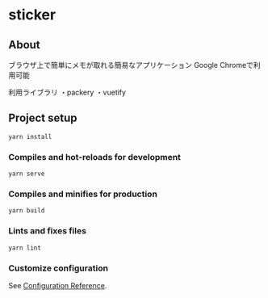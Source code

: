# sticker

## About
ブラウザ上で簡単にメモが取れる簡易なアプリケーション
Google Chromeで利用可能

利用ライブラリ
・packery
・vuetify

## Project setup
```
yarn install
```

### Compiles and hot-reloads for development
```
yarn serve
```

### Compiles and minifies for production
```
yarn build
```

### Lints and fixes files
```
yarn lint
```

### Customize configuration
See [Configuration Reference](https://cli.vuejs.org/config/).
